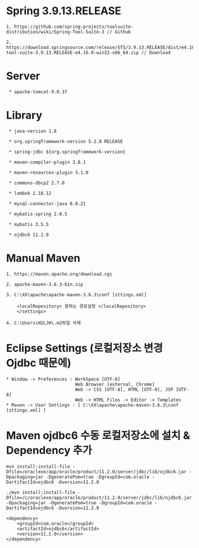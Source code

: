# Spring 3.9.13.RELEASE
    1. https://github.com/spring-projects/toolsuite-distribution/wiki/Spring-Tool-Suite-3 // Github
    
    2. https://download.springsource.com/release/STS/3.9.13.RELEASE/dist/e4.16/spring-tool-suite-3.9.13.RELEASE-e4.16.0-win32-x86_64.zip // Download


# Server
     * apache-tomcat-9.0.37


# Library
     * java-version 1.8
     
     * org.springframework-version 5.2.8 RELEASE
     
     * spring-jdbc ${org.springframework-version}
     
     * maven-compiler-plugin 3.8.1
     
     * maven-resources-plugin 3.1.0
     
     * commons-dbcp2 2.7.0
     
     * lombok 1.18.12
     
     * mysql-connector-java 8.0.21
     
     * mybatis-spring 2.0.5
     
     * mybatis 3.5.5
     
     * ojdbc6 11.2.0
 
 
# Manual Maven
    1. https://maven.apache.org/download.cgi
    
    2. apache-maven-3.6.3-bin.zip
    
    3. C:\XX\apache\apache-maven-3.6.3\conf [sttings.xml]
    
        <localRepository> 원하는 경로설정 </localRepository>
        </settings>
        
    4. C:\Users\H2LJH\.m2파일 삭제


# Eclipse Settings (로컬저장소 변경 Ojdbc 때문에)
    * Window -> Preferences : WorkSpace [UTF-8]
                              Web Browser [external, Chrome]
                              Web -> CSS [UTF-8], HTML [UTF-8], JSP [UTF-8]
                              Web -> HTML Files -> Editor -> Templates
    * Maven -> User Settings : [ C:\XX\apache\apache-maven-3.6.3\conf [sttings.xml] ]
    
 
 
# Maven ojdbc6 수동 로컬저장소에 설치 & Dependency 추가
    mvn install:install-file -Dfile=/oraclexe/app/oracle/product/11.2.0/server/jdbc/lib/ojdbc6.jar -Dpackaging=jar -DgeneratePom=true -DgroupId=com.oracle -DartifactId=ojdbc6 -Dversion=11.2.0

    ./mvn install:install-file -Dfile=/c/oraclexe/app/oracle/product/11.2.0/server/jdbc/lib/ojdbc6.jar -Dpackaging=jar -DgeneratePom=true -DgroupId=com.oracle -DartifactId=ojdbc6 -Dversion=11.2.0
    
    <dependency>
        <groupId>com.oracle</groupId>
        <artifactId>ojdbc6</artifactId>
        <version>11.2.0</version>
    </dependency>   
    
